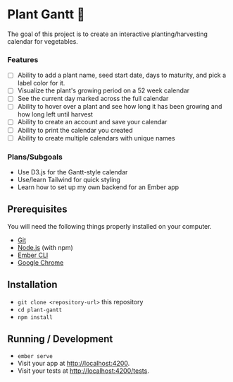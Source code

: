 # Plant Gantt 🌱

The goal of this project is to create an interactive planting/harvesting calendar for vegetables.

### Features

- [ ] Ability to add a plant name, seed start date, days to maturity, and pick a label color for it.
- [ ] Visualize the plant's growing period on a 52 week calendar
- [ ] See the current day marked across the full calendar
- [ ] Ability to hover over a plant and see how long it has been growing and how long left until harvest
- [ ] Ability to create an account and save your calendar
- [ ] Ability to print the calendar you created
- [ ] Ability to create multiple calendars with unique names

### Plans/Subgoals

- Use D3.js for the Gantt-style calendar
- Use/learn Tailwind for quick styling
- Learn how to set up my own backend for an Ember app

## Prerequisites

You will need the following things properly installed on your computer.

- [Git](https://git-scm.com/)
- [Node.js](https://nodejs.org/) (with npm)
- [Ember CLI](https://ember-cli.com/)
- [Google Chrome](https://google.com/chrome/)

## Installation

- `git clone <repository-url>` this repository
- `cd plant-gantt`
- `npm install`

## Running / Development

- `ember serve`
- Visit your app at [http://localhost:4200](http://localhost:4200).
- Visit your tests at [http://localhost:4200/tests](http://localhost:4200/tests).
